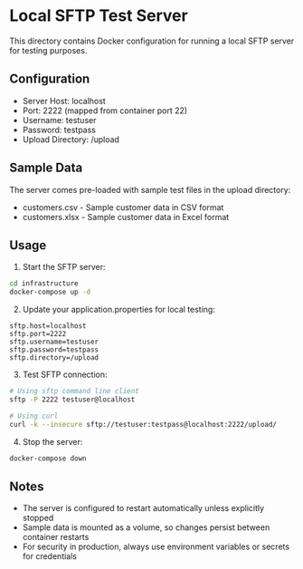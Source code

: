 # Local SFTP Test Server

This directory contains Docker configuration for running a local SFTP server for testing purposes.

## Configuration

- Server Host: localhost
- Port: 2222 (mapped from container port 22)
- Username: testuser
- Password: testpass
- Upload Directory: /upload

## Sample Data

The server comes pre-loaded with sample test files in the upload directory:
- customers.csv - Sample customer data in CSV format
- customers.xlsx - Sample customer data in Excel format

## Usage

1. Start the SFTP server:
```bash
cd infrastructure
docker-compose up -d
```

2. Update your application.properties for local testing:
```properties
sftp.host=localhost
sftp.port=2222
sftp.username=testuser
sftp.password=testpass
sftp.directory=/upload
```

3. Test SFTP connection:
```bash
# Using sftp command line client
sftp -P 2222 testuser@localhost

# Using curl
curl -k --insecure sftp://testuser:testpass@localhost:2222/upload/
```

4. Stop the server:
```bash
docker-compose down
```

## Notes

- The server is configured to restart automatically unless explicitly stopped
- Sample data is mounted as a volume, so changes persist between container restarts
- For security in production, always use environment variables or secrets for credentials
